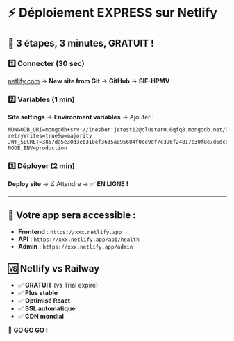 # ⚡ Déploiement EXPRESS sur Netlify

## 🎯 3 étapes, 3 minutes, GRATUIT !

### 1️⃣ Connecter (30 sec)
[netlify.com](https://netlify.com) → **New site from Git** → **GitHub** → **SIF-HPMV**

### 2️⃣ Variables (1 min)
**Site settings** → **Environment variables** → Ajouter :

```
MONGODB_URI=mongodb+srv://inesber:jetest12@cluster0.0qfq8.mongodb.net/SIF?retryWrites=true&w=majority
JWT_SECRET=3857da5e30d3eb310ef3635a895684f0ce9df7c396f24817c30f8e7d6dc5ba63553d50bfdd9e34fd7762caed7f5beb740052170f613475514dfea6994d55e630
NODE_ENV=production
```

### 3️⃣ Déployer (2 min)
**Deploy site** → ⏳ Attendre → ✅ **EN LIGNE !**

---

## 📱 Votre app sera accessible :
- **Frontend** : `https://xxx.netlify.app`
- **API** : `https://xxx.netlify.app/api/health`
- **Admin** : `https://xxx.netlify.app/admin`

## 🆚 Netlify vs Railway
- ✅ **GRATUIT** (vs Trial expiré)
- ✅ **Plus stable**
- ✅ **Optimisé React**
- ✅ **SSL automatique**
- ✅ **CDN mondial**

🚀 **GO GO GO !**